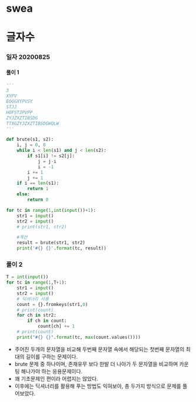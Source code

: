 # swea

# 글자수

### 일자 20200825

#### 풀이 1

```python
'''
3
XYPV
EOGGXYPVSY
STJJ
HOFSTJPVPP
ZYJZXZTIBSDG
TTXGZYJZXZTIBSDGWQLW
'''

def brute(s1, s2):
    i, j = 0, 0
    while i < len(s1) and j < len(s2):
        if s1[i] != s2[j]:
            j = j-i
            i = -1
        i += 1
        j += 1
    if i == len(s1):
        return 1
    else:
        return 0

for tc in range(1,int(input())+1):
    str1 = input()
    str2 = input()
    # print(str1, str2)

    #계산
    result = brute(str1, str2)
    print('#{} {}'.format(tc, result))
```



### 풀이 2

```python
T = int(input())
for tc in range(1,T+1):
    str1 = input()
    str2 = input()
    # 딕셔너리 사용
    count = {}.fromkeys(str1,0)
    # print(count)
    for ch in str2:
        if ch in count:
            count[ch] += 1
    # print(count)
    print("#{} {}".format(tc, max(count.values())))
```

- 주어진 두개의 문자열을 비교해 두번째 문자열 속에서 해당되는 첫번째 문자열의 최대의 길이를 구하는 문제이다. 
- brute 문제 중 하나이며, 존재유무 보다 한발 더 나아가 두 문자열을 비교하며 카운팅 해나가야 하는 응용문제이다.
- 꽤 기초문제인 편이라 어렵지는 않았다.
- 이후에는 딕셔너리를 활용해 푸는 방법도 익혀보아, 총 두가지 방식으로 문제를 풀어보았다.

